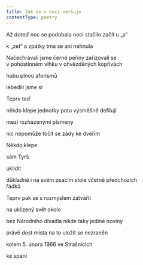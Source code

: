 ```yaml
---
title: Jak se v noci veršuje
contentType: poetry
---
```


<section>

Až doteď noc se podobala noci stačilo začít u „a“

k „zet“ a zpátky tma se ani nehnula

Načechrávali jsme černé peřiny zařizovali se  
v pohostinném vlhku v ohvězděných kopřivách

hubu plnou aforismů

lebedili jsme si

Teprv teď

někdo klepe jednotky potu výsměšně defilují

mezi rozházenými písmeny

nic nepomůže točit se zády ke dveřím

Někdo klepe

sám Tyrš

uklidit

důkladně i na svém psacím stole včetně předchozích  
řádků

Teprv pak se s rozmyslem zatvářit

na uklizený svět okolo

bez Národního divadla nikde taky jediné noviny

právě dost místa na to uložit se nezraněn

kolem 5. února 1966 ve Strašnicích

ke spaní

</section>
